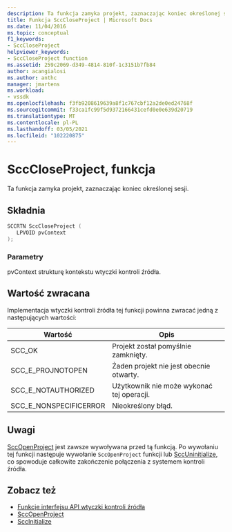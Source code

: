 ```yaml
---
description: Ta funkcja zamyka projekt, zaznaczając koniec określonej sesji.
title: Funkcja SccCloseProject | Microsoft Docs
ms.date: 11/04/2016
ms.topic: conceptual
f1_keywords:
- SccCloseProject
helpviewer_keywords:
- SccCloseProject function
ms.assetid: 259c2069-d349-4814-810f-1c3151b7fb84
author: acangialosi
ms.author: anthc
manager: jmartens
ms.workload:
- vssdk
ms.openlocfilehash: f3fb9208619639a8f1c767cbf12a2de0ed24768f
ms.sourcegitcommit: f33ca1fc99f5d9372166431cefd0e0e639d20719
ms.translationtype: MT
ms.contentlocale: pl-PL
ms.lasthandoff: 03/05/2021
ms.locfileid: "102220875"
---
```

# <a name="scccloseproject-function"></a>SccCloseProject, funkcja
Ta funkcja zamyka projekt, zaznaczając koniec określonej sesji.

## <a name="syntax"></a>Składnia

```cpp
SCCRTN SccCloseProject (
   LPVOID pvContext
);
```

### <a name="parameters"></a>Parametry
 pvContext strukturę kontekstu wtyczki kontroli źródła.

## <a name="return-value"></a>Wartość zwracana
 Implementacja wtyczki kontroli źródła tej funkcji powinna zwracać jedną z następujących wartości:

|Wartość|Opis|
|-----------|-----------------|
|SCC_OK|Projekt został pomyślnie zamknięty.|
|SCC_E_PROJNOTOPEN|Żaden projekt nie jest obecnie otwarty.|
|SCC_E_NOTAUTHORIZED|Użytkownik nie może wykonać tej operacji.|
|SCC_E_NONSPECIFICERROR|Nieokreślony błąd.|

## <a name="remarks"></a>Uwagi
 [SccOpenProject](../extensibility/sccopenproject-function.md) jest zawsze wywoływana przed tą funkcją. Po wywołaniu tej funkcji następuje wywołanie `SccOpenProject` funkcji lub [SccUninitialize](../extensibility/sccuninitialize-function.md), co spowoduje całkowite zakończenie połączenia z systemem kontroli źródła.

## <a name="see-also"></a>Zobacz też
- [Funkcje interfejsu API wtyczki kontroli źródła](../extensibility/source-control-plug-in-api-functions.md)
- [SccOpenProject](../extensibility/sccopenproject-function.md)
- [SccInitialize](../extensibility/sccinitialize-function.md)
